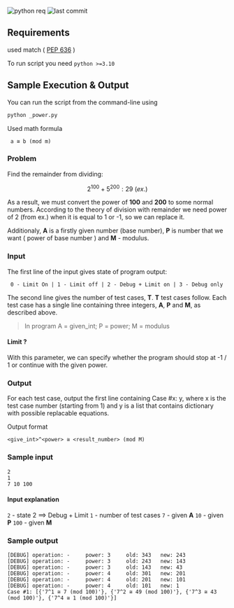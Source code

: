 ![python req](https://img.shields.io/pypi/pyversions/match?style=plastic)
![last commit](https://img.shields.io/github/last-commit/looomenn/replace_power)

## Requirements

used match ( [PEP 636](https://peps.python.org/pep-0636/) ) 

To run script you need `python >=3.10`

## Sample Execution & Output

You can run the script from the command-line using

```cmd
python _power.py
```

Used math formula

```
 a ≅ b (mod m)
```

### Problem

Find the remainder from dividing:

$$2^{100} + 5^{200} : 29 \ (ex.)$$

As a result, we must convert the power of $\boldsymbol{100}$ and $\boldsymbol{200}$ to some normal numbers. According to the theory of division with remainder we need power of 2 (from ex.) when it is equal to 1 or -1, so we can replace it.

Additionaly, $\boldsymbol{A}$ is a firstly given number (base number), $\boldsymbol{P}$ is number that we want ( power of base number ) and $\boldsymbol{M}$ - modulus.

### Input

The first line of the input gives state of program output:

```
 0 - Limit On | 1 - Limit off | 2 - Debug + Limit on | 3 - Debug only
```

The second line gives the number of test cases, $\boldsymbol{T}$. $\boldsymbol{T}$ test cases follow. Each test case has a single line containing three integers, $\boldsymbol{A}$, $\boldsymbol{P}$ and $\boldsymbol{M}$, as described above.

> In program A = given_int; P = power; M = modulus

#### Limit ?

With this parameter, we can specify whether the program should stop at -1 / 1 or continue with the given power.

### Output

For each test case, output the first line containing Case #x: y, where x is the test case number (starting from 1) and y is a list that contains dictionary with possible replacable equations.

Output format

```
<give_int>^<power> ≅ <result_number> (mod M)
```

### Sample input

```
2
1
7 10 100
```

#### Input explanation

`2` - state 2 $\implies$ Debug + Limit
`1` - number of test cases
`7` - given $\boldsymbol{A}$
`10` - given $\boldsymbol{P}$
`100` - given $\boldsymbol{M}$

### Sample output

```shell
[DEBUG] operation: -     power: 3     old: 343   new: 243
[DEBUG] operation: -     power: 3     old: 243   new: 143
[DEBUG] operation: -     power: 3     old: 143   new: 43
[DEBUG] operation: -     power: 4     old: 301   new: 201
[DEBUG] operation: -     power: 4     old: 201   new: 101
[DEBUG] operation: -     power: 4     old: 101   new: 1
Case #1: [{'7^1 ≅ 7 (mod 100)'}, {'7^2 ≅ 49 (mod 100)'}, {'7^3 ≅ 43 (mod 100)'}, {'7^4 ≅ 1 (mod 100)'}]
```
